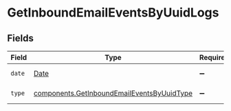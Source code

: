 # GetInboundEmailEventsByUuidLogs


## Fields

| Field                                                                                                | Type                                                                                                 | Required                                                                                             | Description                                                                                          |
| ---------------------------------------------------------------------------------------------------- | ---------------------------------------------------------------------------------------------------- | ---------------------------------------------------------------------------------------------------- | ---------------------------------------------------------------------------------------------------- |
| `date`                                                                                               | [Date](https://developer.mozilla.org/en-US/docs/Web/JavaScript/Reference/Global_Objects/Date)        | :heavy_minus_sign:                                                                                   | Date of the event                                                                                    |
| `type`                                                                                               | [components.GetInboundEmailEventsByUuidType](../../models/shared/getinboundemaileventsbyuuidtype.md) | :heavy_minus_sign:                                                                                   | Type of the event                                                                                    |
